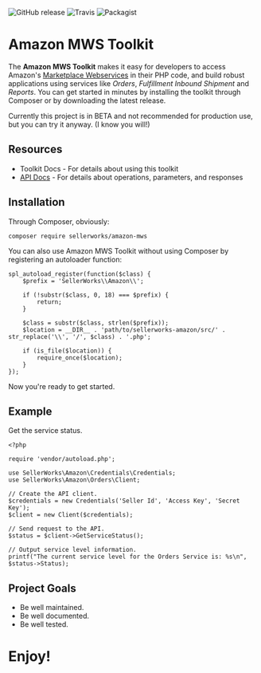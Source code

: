 ![GitHub release](https://img.shields.io/github/release/SellerWorks/amazon-mws.svg?maxAge=2592000)
![Travis](https://img.shields.io/travis/SellerWorks/amazon-mws.svg?maxAge=2592000)
![Packagist](https://img.shields.io/packagist/l/SellerWorks/amazon-mws.svg?maxAge=2592000)

# Amazon MWS Toolkit

The **Amazon MWS Toolkit** makes it easy for developers to access Amazon's [Marketplace Webservices](https://developer.amazonservices.com/index.html) in their PHP code, and build robust applications using services like *Orders*, *Fulfillment Inbound Shipment* and *Reports*. You can get started in minutes by installing the toolkit through Composer or by downloading the latest release.

Currently this project is in BETA and not recommended for production use, but you can try it anyway. (I know you will!)

## Resources

* Toolkit Docs - For details about using this toolkit
* [API Docs](https://developer.amazonservices.com/index.html) - For details about operations, parameters, and responses

## Installation

Through Composer, obviously:

```
composer require sellerworks/amazon-mws
```

You can also use Amazon MWS Toolkit without using Composer by registering an autoloader function:

```
spl_autoload_register(function($class) {
    $prefix = 'SellerWorks\\Amazon\\';

    if (!substr($class, 0, 18) === $prefix) {
        return;
    }

    $class = substr($class, strlen($prefix));
    $location = __DIR__ . 'path/to/sellerworks-amazon/src/' . str_replace('\\', '/', $class) . '.php';

    if (is_file($location)) {
        require_once($location);
    }
});
```

Now you're ready to get started.

## Example

Get the service status.

```
<?php

require 'vendor/autoload.php';

use SellerWorks\Amazon\Credentials\Credentials;
use SellerWorks\Amazon\Orders\Client;

// Create the API client.
$credentials = new Credentials('Seller Id', 'Access Key', 'Secret Key');
$client = new Client($credentials);

// Send request to the API.
$status = $client->GetServiceStatus();

// Output service level information.
printf("The current service level for the Orders Service is: %s\n", $status->Status);
```

## Project Goals

* Be well maintained.
* Be well documented.
* Be well tested.

# Enjoy!